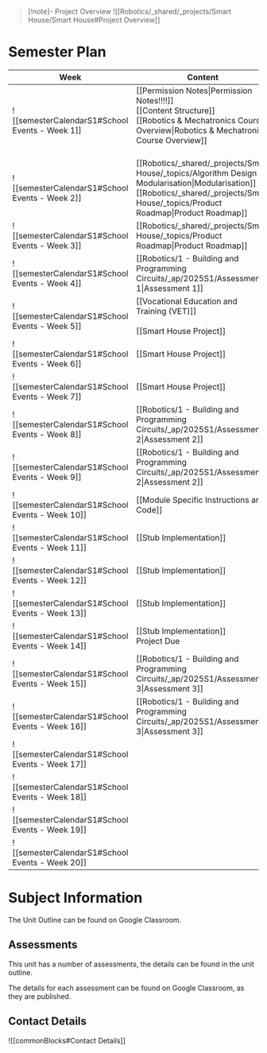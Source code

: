 
> [!note]- Project Overview
> ![[Robotics/_shared/_projects/Smart House/Smart House#Project Overview]]


# Semester Plan


| Week                                            | Content                                                                                                                                                                                         | Submissions                                                                                          |
| ----------------------------------------------- | ----------------------------------------------------------------------------------------------------------------------------------------------------------------------------------------------- | ---------------------------------------------------------------------------------------------------- |
| ![[semesterCalendarS1#School Events - Week 1]]  | [[Permission Notes\|Permission Notes!!!!]]<br>[[Content Structure]]<br>[[Robotics & Mechatronics Course Overview\|Robotics & Mechatronics Course Overview]]<br><br>                             |                                                                                                      |
| ![[semesterCalendarS1#School Events - Week 2]]  | [[Robotics/_shared/_projects/Smart House/_topics/Algorithm Design - Modularisation\|Modularisation]]<br>[[Robotics/_shared/_projects/Smart House/_topics/Product Roadmap\|Product Roadmap]]<br> |                                                                                                      |
| ![[semesterCalendarS1#School Events - Week 3]]  | [[Robotics/_shared/_projects/Smart House/_topics/Product Roadmap\|Product Roadmap]]<br>                                                                                                         |                                                                                                      |
| ![[semesterCalendarS1#School Events - Week 4]]  | [[Robotics/1 - Building and Programming Circuits/_ap/2025S1/Assessment 1\|Assessment 1]]                                                                                                        | [[Robotics/1 - Building and Programming Circuits/_ap/2025S1/Assessment 1\|Assessment 1 Due Friday]]  |
| ![[semesterCalendarS1#School Events - Week 5]]  | [[Vocational Education and Training (VET)]]<br><br>[[Smart House Project]]<br>                                                                                                                  |                                                                                                      |
| ![[semesterCalendarS1#School Events - Week 6]]  | [[Smart House Project]]                                                                                                                                                                         |                                                                                                      |
| ![[semesterCalendarS1#School Events - Week 7]]  | [[Smart House Project]]<br>                                                                                                                                                                     |                                                                                                      |
| ![[semesterCalendarS1#School Events - Week 8]]  | [[Robotics/1 - Building and Programming Circuits/_ap/2025S1/Assessment 2\|Assessment 2]]                                                                                                        |                                                                                                      |
| ![[semesterCalendarS1#School Events - Week 9]]  | [[Robotics/1 - Building and Programming Circuits/_ap/2025S1/Assessment 2\|Assessment 2]]                                                                                                        | [[Robotics/1 - Building and Programming Circuits/_ap/2025S1/Assessment 2\|Assessment 2 Due Friday]]  |
| ![[semesterCalendarS1#School Events - Week 10]] | [[Module Specific Instructions and Code]]<br>                                                                                                                                                   |                                                                                                      |
| ![[semesterCalendarS1#School Events - Week 11]] | [[Stub Implementation]]                                                                                                                                                                         |                                                                                                      |
| ![[semesterCalendarS1#School Events - Week 12]] | [[Stub Implementation]]                                                                                                                                                                         |                                                                                                      |
| ![[semesterCalendarS1#School Events - Week 13]] | [[Stub Implementation]]                                                                                                                                                                         |                                                                                                      |
| ![[semesterCalendarS1#School Events - Week 14]] | [[Stub Implementation]]<br>Project Due                                                                                                                                                          |                                                                                                      |
| ![[semesterCalendarS1#School Events - Week 15]] | [[Robotics/1 - Building and Programming Circuits/_ap/2025S1/Assessment 3\|Assessment 3]]                                                                                                        |                                                                                                      |
| ![[semesterCalendarS1#School Events - Week 16]] | [[Robotics/1 - Building and Programming Circuits/_ap/2025S1/Assessment 3\|Assessment 3]]                                                                                                        | [[Robotics/1 - Building and Programming Circuits/_ap/2025S1/Assessment 3\|Assessment 3 Due Friday ]] |
| ![[semesterCalendarS1#School Events - Week 17]] |                                                                                                                                                                                                 |                                                                                                      |
| ![[semesterCalendarS1#School Events - Week 18]] |                                                                                                                                                                                                 |                                                                                                      |
| ![[semesterCalendarS1#School Events - Week 19]] |                                                                                                                                                                                                 |                                                                                                      |
| ![[semesterCalendarS1#School Events - Week 20]] |                                                                                                                                                                                                 |                                                                                                      |

# Subject Information

The Unit Outline can be found on Google Classroom.

## Assessments

This unit has a number of assessments, the details can be found in the unit outline.

The details for each assessment can be found on Google Classroom, as they are published.

## Contact Details

![[commonBlocks#Contact Details]]
